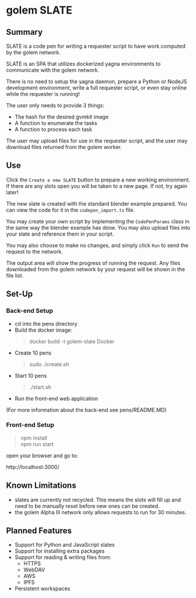 # golem SLATE
## Summary ##
SLATE is a code pen for writing a requester script to have work computed by the golem network.

SLATE is an SPA that utilizes dockerized yagna environments to
communicate with the golem network.

There is no need to setup the yagna daemon, prepare a Python or NodeJS development environment, write a full requester script, or even stay online while the requester is running!

The user only needs to provide 3 things:
* The hash for the desired gvmkit image
* A function to enumerate the tasks
* A function to process each task

The user may upload files for use in the requester script, and the user may download files returned from the golem worker.

## Use ##
Click the `Create a new SLATE` button to prepare a new working environment. If there are any slots open you will be taken to a new page. If not, try again later!

The new slate is created with the standard blender example prepared. You can view the code for it in the `codepen_import.ts` file.

You may create your own script by implementing the `CodePenParams` class in the same way the blender example has done. You may also upload files into your slate and reference them in your script.

You may also choose to make no changes, and simply click `Run` to send the request to the network.

The output area will show the progress of running the request. Any files downloaded from the golem network by your request will be shown in the file list.

## Set-Up ##
### Back-end Setup ###
* cd into the pens directory
* Build the docker image:  
    > docker build -t golem-slate Docker
* Create 10 pens 
    > sudo ./create.sh
* Start 10 pens 
    > ./start.sh
* Run the front-end web application

(For more information about the back-end see pens/README.MD)

### Front-end Setup ###
> npm install  
> npm run start

open your browser and go to:

http://localhost:3000/

## Known Limitations ##
* slates are currently not recycled. This means the slots will fill up and need to be manually reset before new ones can be created.
* the golem Alpha III network only allows requests to run for 30 minutes.

## Planned Features ##
* Support for Python and JavaScript slates
* Support for installing extra packages
* Support for reading & writing files from:
    * HTTPS
    * WebDAV
    * AWS
    * IPFS
* Persistent workspaces